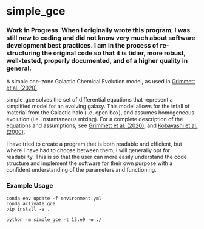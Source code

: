 # simple_gce

### Work in Progress. When I originally wrote this program, I was still new to coding and did not know very much about software development best practices. I am in the process of re-structuring the original code so that it is tidier, more robust, well-tested, properly documented, and of a higher quality in general.

A simple one-zone Galactic Chemical Evolution model, as used in [Grimmett et al. (2020)](https://arxiv.org/abs/1911.05901). 

simple_gce solves the set of differential equations that represent a simplified model for an evolving galaxy.
This model allows for the infall of material from the Galactic halo (i.e. open box), and assumes homogeneous evolution (i.e. instantaneous mixing).
For a complete description of the equations and assumptions, see [Grimmett et al. (2020)](https://arxiv.org/abs/1911.05901), and [Kobayashi et al. (2000)](https://arxiv.org/abs/astro-ph/9908005).

I have tried to create a program that is both readable and efficient, but where I have had to choose between them, I will generally opt for readability. This is so that the user can more easily understand the code structure and implement the software for their own purpose with a confident understanding of the parameters and functioning.

### Example Usage
```
conda env update -f environment.yml
conda activate gce
pip install -e .

python -m simple_gce -t 13.e9 -o ./
```
